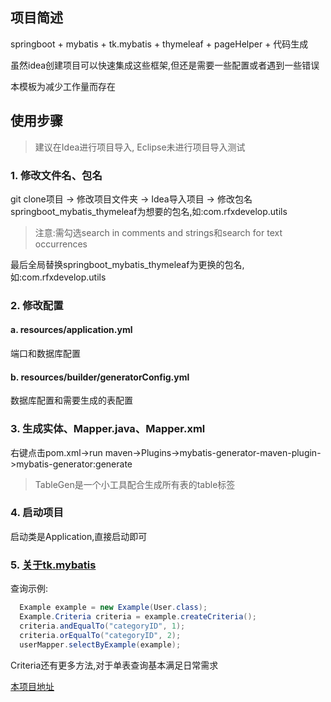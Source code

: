 ## 项目简述
springboot + mybatis + tk.mybatis + thymeleaf + pageHelper + 代码生成

虽然idea创建项目可以快速集成这些框架,但还是需要一些配置或者遇到一些错误

本模板为减少工作量而存在

## 使用步骤

> 建议在Idea进行项目导入, Eclipse未进行项目导入测试

### 1. 修改文件名、包名

git clone项目 -> 修改项目文件夹 -> Idea导入项目 -> 修改包名springboot_mybatis_thymeleaf为想要的包名,如:com.rfxdevelop.utils

> 注意:需勾选search in comments and strings和search for text occurrences

最后全局替换springboot_mybatis_thymeleaf为更换的包名,如:com.rfxdevelop.utils

### 2. 修改配置

#### a. resources/application.yml
端口和数据库配置

#### b. resources/builder/generatorConfig.yml
数据库配置和需要生成的表配置

### 3. 生成实体、Mapper.java、Mapper.xml
右键点击pom.xml->run maven->Plugins->mybatis-generator-maven-plugin->mybatis-generator:generate

> TableGen是一个小工具配合生成所有表的table标签


### 4. 启动项目
启动类是Application,直接启动即可

### 5. [关于tk.mybatis](https://github.com/abel533/Mapper/wiki)
查询示例:
```java
  Example example = new Example(User.class);
  Example.Criteria criteria = example.createCriteria();
  criteria.andEqualTo("categoryID", 1);
  criteria.orEqualTo("categoryID", 2);
  userMapper.selectByExample(example);
```
Criteria还有更多方法,对于单表查询基本满足日常需求

[本项目地址](https://github.com/renfx/springboot-mybatis-thymeleaf.git)
